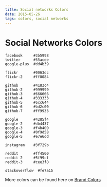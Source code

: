 ```yaml
---
title: Social networks Colors
date: 2015-05-26
tags: colors, social networks
---
```


# Social Networks Colors

```
facebook     #3b5998
twitter      #55acee
google-plus  #dd4b39

flickr       #0063dc
flickr-2     #ff0084

github       #4183c4
github-2     #999999
github-3     #666666
github-4     #333333
github-5     #6cc644
github-6     #bd2c00
github-7     #ff9933

google       #4285f4
google-2     #db4437
google-3     #f4b400
google-4     #0f9d58
google-5     #e7e6dd

instagram    #3f729b

reddit       #ff4500
reddit-2     #5f99cf
reddit-3     #cee3f8

stackoverflow  #fe7a15
```

More colors can be found here on [Brand Colors](http://brandcolors.net/)